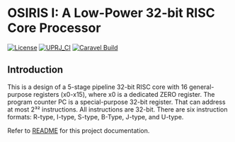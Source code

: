 # OSIRIS I: A Low-Power 32-bit RISC Core Processor

[![License](https://img.shields.io/badge/License-Apache%202.0-blue.svg)](https://opensource.org/licenses/Apache-2.0) [![UPRJ_CI](https://github.com/efabless/caravel_project_example/actions/workflows/user_project_ci.yml/badge.svg)](https://github.com/efabless/caravel_project_example/actions/workflows/user_project_ci.yml) [![Caravel Build](https://github.com/efabless/caravel_project_example/actions/workflows/caravel_build.yml/badge.svg)](https://github.com/efabless/caravel_project_example/actions/workflows/caravel_build.yml)

## Introduction

This is a design of a 5-stage pipeline 32-bit RISC core with 16 general-purpose registers (x0-x15), where x0 is a dedicated ZERO register.
The program counter PC is a special-purpose 32-bit register. That can address at most 2³² instructions. All instructions are 32-bit. There are six instruction formats: R-type, I-type, S-type, B-Type, J-type, and U-type.

Refer to [README](docs/source/index.md) for this project documentation.

# 
